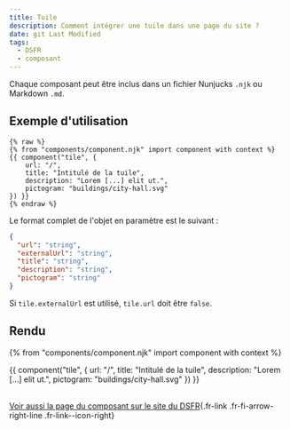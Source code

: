 ```yaml
---
title: Tuile
description: Comment intégrer une tuile dans une page du site ?
date: git Last Modified
tags:
  - DSFR
  - composant
---
```

Chaque composant peut être inclus dans un fichier Nunjucks `.njk` ou Markdown `.md`.

## Exemple d'utilisation

```njk
{% raw %}
{% from "components/component.njk" import component with context %}
{{ component("tile", {
    url: "/",
    title: "Intitulé de la tuile",
    description: "Lorem [...] elit ut.",
    pictogram: "buildings/city-hall.svg"
}) }}
{% endraw %}
```

Le format complet de l'objet en paramètre est le suivant :

```json
{
  "url": "string",
  "externalUrl": "string",
  "title": "string",
  "description": "string",
  "pictogram": "string"
}
```

Si `tile.externalUrl` est utilisé, `tile.url` doit être `false`.

## Rendu

{% from "components/component.njk" import component with context %}
<div>
{{ component("tile", {
    url: "/",
    title: "Intitulé de la tuile",
    description: "Lorem [...] elit ut.",
    pictogram: "buildings/city-hall.svg"
}) }}
</div>

<br>

[Voir aussi la page du composant sur le site du DSFR](https://www.systeme-de-design.gouv.fr/elements-d-interface/composants/tuile){.fr-link .fr-fi-arrow-right-line .fr-link--icon-right}